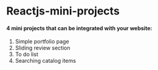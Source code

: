 # Reactjs-mini-projects

#### 4 mini projects that can be integrated with your website:
1. Simple portfolio page
2. Sliding review section
3. To do list
4. Searching catalog items
